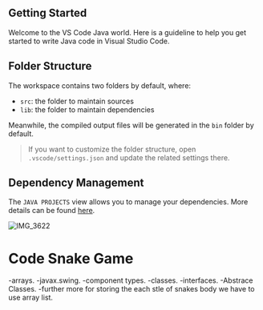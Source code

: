 ## Getting Started

Welcome to the VS Code Java world. Here is a guideline to help you get started to write Java code in Visual Studio Code.

## Folder Structure

The workspace contains two folders by default, where:

- `src`: the folder to maintain sources
- `lib`: the folder to maintain dependencies

Meanwhile, the compiled output files will be generated in the `bin` folder by default.

> If you want to customize the folder structure, open `.vscode/settings.json` and update the related settings there.

## Dependency Management

The `JAVA PROJECTS` view allows you to manage your dependencies. More details can be found [here](https://github.com/microsoft/vscode-java-dependency#manage-dependencies).


![IMG_3622](https://github.com/cnnarayanchavan/JavaGame_1st-Snake-/assets/113028954/068f9126-ee63-4155-ba5f-a53f70e19e56)


# Code Snake Game
-arrays.
-javax.swing.
-component types.
-classes.
-interfaces.
-Abstrace Classes.
-further more for storing the each stle of snakes body we have to use array list.


